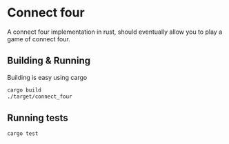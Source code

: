 Connect four
============
A connect four implementation in rust, should eventually allow you to play a 
game of connect four.

Building & Running
------------------
Building is easy using cargo

```bash
cargo build
./target/connect_four
```

Running tests
-------------
```bash
cargo test
```
